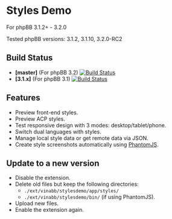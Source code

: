 # Styles Demo
For phpBB 3.1.2+ - 3.2.0

Tested phpBB versions: 3.1.2, 3.1.10, 3.2.0-RC2

## Build Status
* **[master]** (For phpBB 3.2) [![Build Status](https://travis-ci.org/VinaBB/Styles.Demo.svg?branch=master)](https://travis-ci.org/VinaBB/Styles.Demo)
* **[3.1.x]** (For phpBB 3.1) [![Build Status](https://travis-ci.org/VinaBB/Styles.Demo.svg?branch=1.1.x)](https://travis-ci.org/VinaBB/Styles.Demo)

## Features
* Preview front-end styles.
* Preview ACP styles.
* Test responsive design with 3 modes: desktop/tablet/phone.
* Switch dual languages with styles.
* Manage local style data or get remote data via JSON.
* Create style screenshots automatically using [PhantomJS](http://phantomjs.org/).

## Update to a new version
* Disable the extension.
* Delete old files but keep the following directories:
  * `./ext/vinabb/stylesdemo/app/styles/`
  * `./ext/vinabb/stylesdemo/bin/` (if using PhantomJS).
* Upload new files.
* Enable the extension again.
